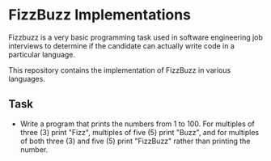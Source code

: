 # FizzBuzz Implementations

Fizzbuzz is a very basic programming task used in software engineering job interviews to determine if the candidate can actually write code in a particular language. 

This repository contains the implementation of FizzBuzz in various languages.

## Task
+ Write a program that prints the numbers from 1 to 100. For multiples of three (3) print "Fizz", multiples of five (5) print "Buzz", and for multiples of both three (3) and five (5) print "FizzBuzz" rather than printing the number. 